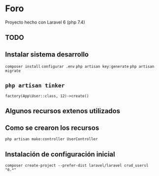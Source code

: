 # Foro
Proyecto hecho con Laravel 6 (php 7.4)


## TODO



## Instalar sistema desarrollo
``` composer install ```
``` configurar .env ```
``` php artisan key:generate ```
``` php artisan migrate ```



## __``` php artisan tinker ```__

``` factory(App\User::class, 12)->create() ```



## Algunos recursos extenos utilizados



## Como se crearon los recursos
``` php artisan make:controller UserController ```



## Instalación de configuración inicial

``` composer create-project --prefer-dist laravel/laravel crud_usersl "6.*" ```

